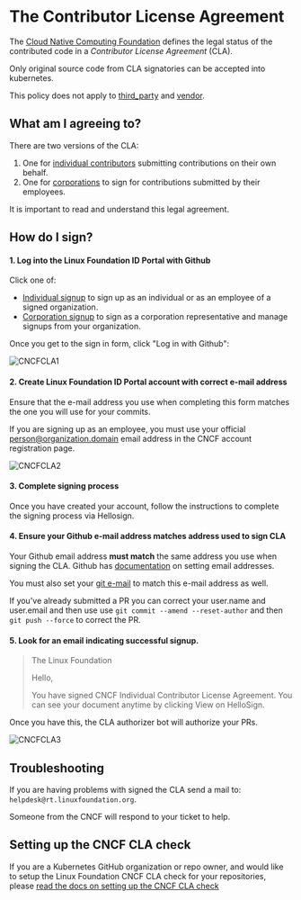 # The Contributor License Agreement

The [Cloud Native Computing Foundation](https://www.cncf.io/community) defines
the legal status of the contributed code in a _Contributor License Agreement_
(CLA).

Only original source code from CLA signatories can be accepted into kubernetes.

This policy does not apply to [third_party](https://git.k8s.io/kubernetes/third_party)
and [vendor](https://git.k8s.io/kubernetes/vendor).

## What am I agreeing to?

There are two versions of the CLA:

1. One for [individual contributors](https://github.com/cncf/cla/blob/master/individual-cla.pdf)
submitting contributions on their own behalf.
1. One for [corporations](https://github.com/cncf/cla/blob/master/corporate-cla.pdf)
to sign for contributions submitted by their employees.

It is important to read and understand this legal agreement.

## How do I sign?

#### 1. Log into the Linux Foundation ID Portal with Github

Click one of:
  * [Individual signup](https://identity.linuxfoundation.org/projects/cncf) to
  sign up as an individual or as an employee of a signed organization.
  * [Corporation signup](https://identity.linuxfoundation.org/node/285/organization-signup)
  to sign as a corporation representative and manage signups from your organization.

Once you get to the sign in form, click "Log in with Github":

![CNCFCLA1](http://i.imgur.com/tEk2x3j.png)

#### 2. Create Linux Foundation ID Portal account with correct e-mail address

Ensure that the e-mail address you use when completing this form matches the one
you will use for your commits.

If you are signing up as an employee, you must use your official
person@organization.domain email address in the CNCF account registration page.

![CNCFCLA2](http://i.imgur.com/t3WAtrz.png)

#### 3. Complete signing process

Once you have created your account, follow the instructions to complete the
signing process via Hellosign.

#### 4. Ensure your Github e-mail address matches address used to sign CLA

Your Github email address __must match__ the same address you use when signing
the CLA. Github has [documentation](https://help.github.com/articles/setting-your-commit-email-address-on-github/)
on setting email addresses.

You must also set your [git e-mail](https://help.github.com/articles/setting-your-email-in-git)
to match this e-mail address as well.

If you've already submitted a PR you can correct your user.name and user.email
and then use use `git commit --amend --reset-author` and then `git push --force` to
correct the PR.

#### 5. Look for an email indicating successful signup.

> The Linux Foundation
>
> Hello,
>
> You have signed CNCF Individual Contributor License Agreement.
> You can see your document anytime by clicking View on HelloSign.
>

Once you have this, the CLA authorizer bot will authorize your PRs.

![CNCFCLA3](http://i.imgur.com/C5ZsNN6.png)

## Troubleshooting

If you are having problems with signed the CLA send a mail to: `helpdesk@rt.linuxfoundation.org`.

Someone from the CNCF will respond to your ticket to help.

## Setting up the CNCF CLA check

If you are a Kubernetes GitHub organization or repo owner, and would like to setup
the Linux Foundation CNCF CLA check for your repositories, please
[read the docs on setting up the CNCF CLA check](/github-management/setting-up-cla-check.md)
